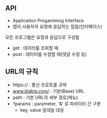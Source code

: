## API

- Application Progamming Interface
- 앱이 사용자의 요청에 응답하는 접점(인터페이스)

모든 프로그램은 요청과 응답으로 구성됨

- get : 데이터를 조회할 때
- post : 데이터를 수정할 때(댓글 수정 등)

## URL의 규칙

- https:// : 통신 프로토콜 규약
- www.blabla.com/ : 기본(Base) URL
- path : 기본 URL의 세부 경로(메뉴)
- ?params : parameter, '&' 로 파라미터 간 구분
  - key, value 일대일 대응